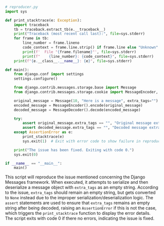 ```python
# reproducer.py
import sys

def print_stacktrace(e: Exception):
    import traceback
    tb = traceback.extract_tb(e.__traceback__)
    print("Traceback (most recent call last):", file=sys.stderr)
    for frame in tb:
        line_number = frame.lineno
        code_context = frame.line.strip() if frame.line else "Unknown"
        print(f'  File "{frame.filename}"', file=sys.stderr)
        print(f"    {line_number}: {code_context}", file=sys.stderr)
    print(f"{e.__class__.__name__}: {e}", file=sys.stderr)

def main():
    from django.conf import settings
    settings.configure()

    from django.contrib.messages.storage.base import Message
    from django.contrib.messages.storage.cookie import MessageEncoder, MessageDecoder

    original_message = Message(10, "Here is a message", extra_tags="")
    encoded_message = MessageEncoder().encode(original_message)
    decoded_message = MessageDecoder().decode(encoded_message)

    try:
        assert original_message.extra_tags == "", "Original message extra_tags should be an empty string."
        assert decoded_message.extra_tags == "", "Decoded message extra_tags should not turn into None."
    except AssertionError as e:
        print_stacktrace(e)
        sys.exit(1)  # Exit with error code to show failure in reproducing the issue correctly.

    print("The issue has been fixed. Exiting with code 0.")
    sys.exit(0)

if __name__ == "__main__":
    main()
```

This script will reproduce the issue mentioned concerning the Django Messages framework. When executed, it attempts to serialize and then deserialize a message object with `extra_tags` as an empty string. According to the issue, `extra_tags` should remain an empty string, but gets converted to `None` instead due to the improper serialization/deserialization logic. The `assert` statements are used to ensure that `extra_tags` remains an empty string after being decoded, raising an `AssertionError` if this is not the case, which triggers the `print_stacktrace` function to display the error details. The script exits with code 0 if there no errors, indicating the issue is fixed.